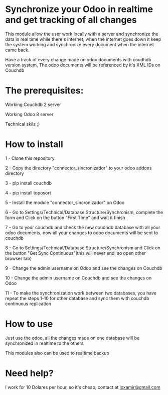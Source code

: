 # Synchronize your Odoo in realtime and get tracking of all changes

This module allow the user work locally with a server and synchronize the data in real time while there's internet, when the internet goes down it keep the system working and synchronize every document when the internet came back.

Have a track of every change made on odoo documents with coudhdb version system, The odoo documents will be referenced by it's XML IDs on Couchdb

# The prerequisites:
Working Couchdb 2 server

Working Odoo 8 server

Technical skils ;)


# How to install
1 - Clone this repository

2 - Copy the directory "connector_sincronizador" to your odoo addons directory

3 - pip install couchdb

4 - pip install toposort

5 - Install the module "connector_sincronizador" on Odoo

6 - Go to Settings/Technical/Database Structure/Synchronism, complete the form and Click on the button "First Time" and wait it finish

7 - Go to your couchdb and check the new coudhdb database with all your odoo documents, now all your changes to odoo documents will be sent to couchdb

8 - Go to Settings/Technical/Database Structure/Synchronism and Click on the button "Get Sync Continuous"(this will never end, so open other browser tab)

9 - Change the admin username on Odoo and see the changes on Couchdb

10 - Change the admin username on Couchdb and see the changes on Odoo

11 - To make the synchronization work between two databases, you have repeat the steps 1-10 for other database and sync them with couchdb continuous replication

# How to use
Just use the odoo, all the changes made on one database will be synchronized in realtime to the others

This modules also can be used to realtime backup

# Need help?
I work for 10 Dolares per hour, so it's cheap, contact at loxamir@gmail.com

